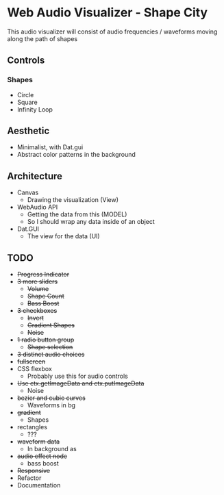 # Web Audio Visualizer - Shape City
This audio visualizer will consist of audio frequencies / waveforms moving along the path of shapes

## Controls
### Shapes
- Circle
- Square
- Infinity Loop

## Aesthetic
- Minimalist, with Dat.gui
- Abstract color patterns in the background

## Architecture
- Canvas
    - Drawing the visualization (View)
- WebAudio API
    - Getting the data from this (MODEL)
    - So I should wrap any data inside of an object
- Dat.GUI
    - The view for the data (UI)

## TODO
- ~~Progress Indicator~~
- ~~3 more sliders~~
    - ~~Volume~~
    - ~~Shape Count~~
    - ~~Bass Boost~~
- ~~3 checkboxes~~
    - ~~Invert~~
    - ~~Gradient Shapes~~
    - ~~Noise~~
- ~~1 radio button group~~
    - ~~Shape selection~~
- ~~3 distinct audio choices~~
- ~~fullscreen~~
- CSS flexbox
    - Probably use this for audio controls
- ~~Use ctx.getImageData and ctx.putImageData~~
    - Noise
- ~~bezier and cubic curves~~
    - Waveforms in bg
- ~~gradient~~
    - Shapes
- rectangles
    - ???
- ~~waveform data~~
    - In background as 
- ~~audio effect node~~
    - bass boost
- ~~Responsive~~
- Refactor
- Documentation
